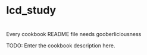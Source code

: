 # lcd_study
#
Every cookbook README file needs gooberliciousness

TODO: Enter the cookbook description here.

